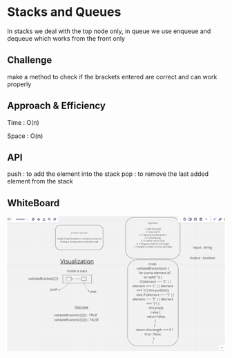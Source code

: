 # Stacks and Queues

In stacks we deal with the top node only, in queue we use enqueue and dequeue which works from the front only

## Challenge

make a method to check if the brackets entered are correct and can work properly

## Approach & Efficiency

Time : O(n)

Space : O(n)

## API

push : to add the element into the stack
pop : to remove the last added element from the stack

## WhiteBoard

![pic](validateBrackets.png)
